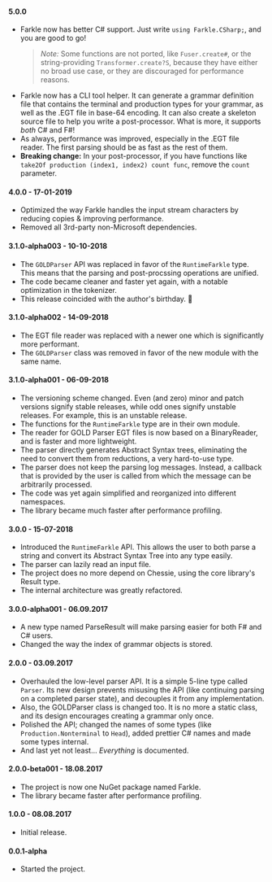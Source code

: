 #### 5.0.0
* 
    Farkle now has better C# support. Just write `using Farkle.CSharp;`, and you are good to go!
    > _Note:_ Some functions are not ported, like `Fuser.create#`, or the string-providing `Transformer.create?S`, because they have either no broad use case, or they are discouraged for performance reasons.
* Farkle now has a CLI tool helper. It can generate a grammar definition file that contains the terminal and production types for your grammar, as well as the .EGT file in base-64 encoding. It can also create a skeleton source file to help you write a post-processor. What is more, it supports _both_ C# and F#!
* As always, performance was improved, especially in the .EGT file reader. The first parsing should be as fast as the rest of them.
* __Breaking change:__ In your post-processor, if you have functions like `take2Of production (index1, index2) count func`, remove the `count` parameter.

#### 4.0.0 - 17-01-2019
* Optimized the way Farkle handles the input stream characters by reducing copies & improving performance.
* Removed all 3rd-party non-Microsoft dependencies.

#### 3.1.0-alpha003 - 10-10-2018
* The `GOLDParser` API was replaced in favor of the `RuntimeFarkle` type. This means that the parsing and post-procssing operations are unified.
* The code became cleaner and faster yet again, with a notable optimization in the tokenizer.
* This release coincided with the author's birthday. 🎂

#### 3.1.0-alpha002 - 14-09-2018
* The EGT file reader was replaced with a newer one which is significantly more performant.
* The `GOLDParser` class was removed in favor of the new module with the same name.

#### 3.1.0-alpha001 - 06-09-2018
* The versioning scheme changed. Even (and zero) minor and patch versions signify stable releases, while odd ones signify unstable releases. For example, this is an unstable release.
* The functions for the `RuntimeFarkle` type are in their own module.
* The reader for GOLD Parser EGT files is now based on a BinaryReader, and is faster and more lightweight.
* The parser directly generates Abstract Syntax trees, eliminating the need to convert them from reductions, a very hard-to-use type.
* The parser does not keep the parsing log messages. Instead, a callback that is provided by the user is called from which the message can be arbitrarily processed.
* The code was yet again simplified and reorganized into different namespaces.
* The library became much faster after performance profiling.

#### 3.0.0 - 15-07-2018
* Introduced the `RuntimeFarkle` API. This allows the user to both parse a string and convert its Abstract Syntax Tree into any type easily.
* The parser can lazily read an input file.
* The project does no more depend on Chessie, using the core library's Result type.
* The internal architecture was greatly refactored.

#### 3.0.0-alpha001 - 06.09.2017
* A new type named ParseResult will make parsing easier for both F# and C# users.
* Changed the way the index of grammar objects is stored.

#### 2.0.0 - 03.09.2017
* Overhauled the low-level parser API. It is a simple 5-line type called `Parser`. Its new design prevents misusing the API (like continuing parsing on a completed parser state), and decouples it from any implementation.
* Also, the GOLDParser class is changed too. It is no more a static class, and its design encourages creating a grammar only once.
* Polished the API; changed the names of some types (like `Production.Nonterminal` to `Head`), added prettier C# names and made some types internal.
* And last yet not least... _Everything_ is documented.

#### 2.0.0-beta001 - 18.08.2017
* The project is now one NuGet package named Farkle.
* The library became faster after performance profiling.

#### 1.0.0 - 08.08.2017
* Initial release.

#### 0.0.1-alpha
* Started the project.
